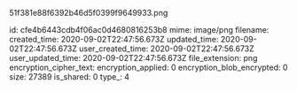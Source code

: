 51f381e88f6392b46d5f0399f9649933.png

id: cfe4b6443cdb4f06ac0d4680816253b8
mime: image/png
filename: 
created_time: 2020-09-02T22:47:56.673Z
updated_time: 2020-09-02T22:47:56.673Z
user_created_time: 2020-09-02T22:47:56.673Z
user_updated_time: 2020-09-02T22:47:56.673Z
file_extension: png
encryption_cipher_text: 
encryption_applied: 0
encryption_blob_encrypted: 0
size: 27389
is_shared: 0
type_: 4